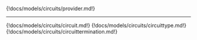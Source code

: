 {!docs/models/circuits/provider.md!}

---

{!docs/models/circuits/circuit.md!}
{!docs/models/circuits/circuittype.md!}
{!docs/models/circuits/circuittermination.md!}
